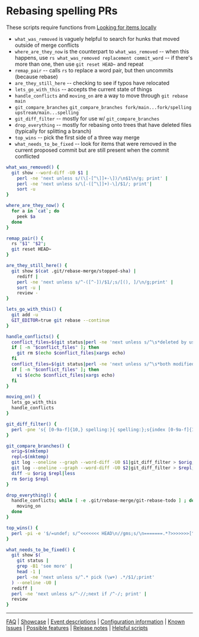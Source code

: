 # Rebasing spelling PRs

These scripts require functions from [Looking for items locally](Looking-for-items-locally.md)

* `what_was_removed` is vaguely helpful to search for hunks that moved outside of merge conflicts
* `where_are_they_now` is the counterpart to `what_was_removed` -- when this happens, use `rs what_was_removed replacement commit_word` -- if there's more than one, then use `git reset HEAD~` and repeat
* `remap_pair` -- calls `rs` to replace a word pair, but then uncommits (because rebase)
* `are_they_still_here` -- checking to see if typos have relocated
* `lets_go_with_this` -- accepts the current state of things
* `handle_conflicts` and `moving_on` are a way to move through `git rebase main`
* `git_compare_branches` `git_compare_branches fork/main...fork/spelling upstream/main...spelling`
* `git_diff_filter` -- mostly for use w/ `git_compare_branches`
* `drop_everything` -- mostly for rebasing onto trees that have deleted files (typically for splitting a branch)
* `top_wins` -- pick the first side of a three way merge
* `what_needs_to_be_fixed` -- look for items that were removed in the current proposed commit but are still present when the commit conflicted

```sh
what_was_removed() {
  git show --word-diff -U0 $1 |
    perl -ne 'next unless s/(\[-[^\]]+-\])/\n$1\n/g; print' |
    perl -ne 'next unless s/\[-([^\]]+)-\]/$1/; print'|
    sort -u
}

where_are_they_now() {
  for a in `cat`; do
    peek $a
  done
}

remap_pair() {
  rs "$1" "$2";
  git reset HEAD~
}

are_they_still_here() {
  git show $(cat .git/rebase-merge/stopped-sha) |
    rediff |
    perl -ne 'next unless s/^-([^-])/$1/;s/[(), ]/\n/g;print' |
    sort -u |
    review -
}

lets_go_with_this() {
  git add -u
  GIT_EDITOR=true git rebase --continue 
}

handle_conflicts() {
  conflict_files=$(git status|perl -ne 'next unless s/^\s*deleted by us:\s*//; print')
  if [ -n "$conflict_files" ]; then
    git rm $(echo $conflict_files|xargs echo)
  fi
  conflict_files=$(git status|perl -ne 'next unless s/^\s*both modified:\s*//; print')
  if [ -n "$conflict_files" ]; then
    vi $(echo $conflict_files|xargs echo)
  fi
}

moving_on() {
  lets_go_with_this
  handle_conflicts
}

git_diff_filter() {
  perl -pne 's{ [0-9a-f]{10,} spelling:}{ spelling:};s{index [0-9a-f]{10,}\.\.[0-9a-f]{10,} (100[0-7]{3})}{index ... .. ... $1};s{\@\@ -\d+(?:,\d+|) \+\d+(?:,\d+|) @@.*}{\@\@ -.. +.. \@\@}'
}

git_compare_branches() {
  orig=$(mktemp)
  repl=$(mktemp)
  git log --oneline --graph --word-diff -U0 $1|git_diff_filter > $orig;
  git log --oneline --graph --word-diff -U0 $2|git_diff_filter > $repl;
  diff -u $orig $repl|less
  rm $orig $repl
}

drop_everything() {
  handle_conflicts; while [ -e .git/rebase-merge/git-rebase-todo ] ; do
    moving_on
  done
}

top_wins() {
  perl -pi -e '$/=undef; s/^<<<<<<< HEAD\n//gms;s/\n=======.*?>>>>>>>[^\n]*//msg' "$@"
}

what_needs_to_be_fixed() {
  git show $(
    git status |
    grep -B1 'see more' |
    head -1 |
    perl -ne 'next unless s/^.* pick (\w+) .*/$1/;print'
  ) --oneline -U0 |
  rediff |
  perl -ne 'next unless s/^-//;next if /^-/; print' |
  review
}
```

---
[FAQ](FAQ.md) | [Showcase](Showcase.md) | [Event descriptions](Event-descriptions.md) | [Configuration information](Configuration-information.md) | [Known Issues](Known-Issues.md) | [Possible features](Possible-features.md) | [Release notes](Release-notes.md) | [Helpful scripts](Helpful-scripts.md)
